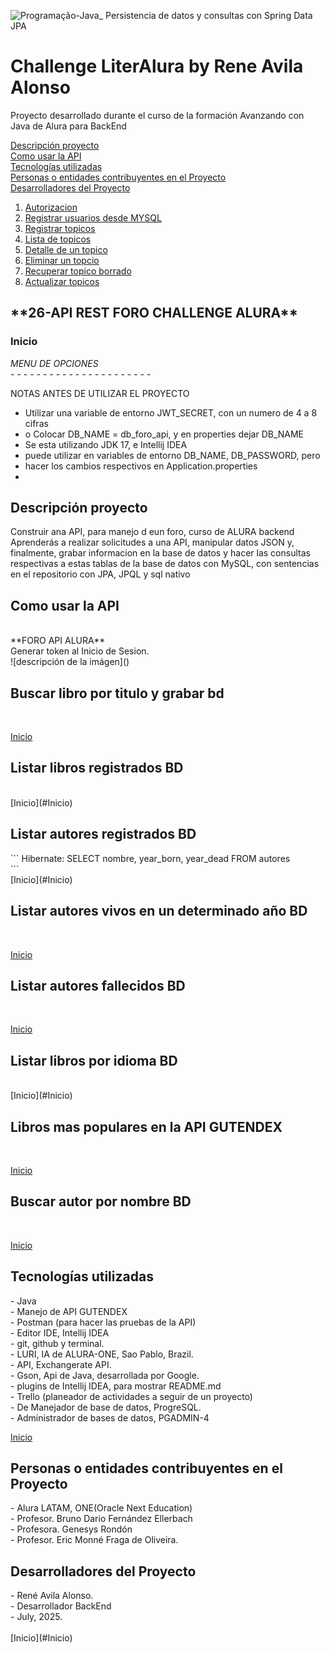 ![Programação-Java_ Persistencia de datos y consultas con Spring Data JPA](https://github.com/genesysR-dev/2066-java-persitencia-de-datos-y-consultas-con-Spring-JPA/assets/91544872/e0e3a9f8-afc7-4e7b-be83-469351ef2d70)

# Challenge LiterAlura by Rene Avila Alonso

Proyecto desarrollado durante el curso de la formación Avanzando con Java de Alura
para BackEnd

[Descripción proyecto](#descripción-proyecto) <br/>
[Como usar la API](#como-usar-la-api) <br/>
[Tecnologías utilizadas](#Tecnologías-utilizadas) <br/>
[Personas o entidades contribuyentes en el Proyecto](#Personas-o-entidades-contribuyentes-en-el-Proyecto) <br/>
[Desarrolladores del Proyecto](#Desarrolladores-del-Proyecto) <br/>

1. [Autorizacion](#autorizacion)
2. [Registrar usuarios desde MYSQL](#registrar-usuarios-desde-MYSQL)
3. [Registrar topicos](#registrar-topicos)
4. [Lista de topicos](#lista-de-topicos)
5. [Detalle de un topico](#detalle-de-un-topico)
5. [Eliminar un topcio](#eliminar-un-topico)
6. [Recuperar topico borrado](#recuperar-topico-borrado)
7. [Actualizar topicos](#actualizar-topicos)

<h2>**26-API REST FORO CHALLENGE ALURA**</h2>
<h3>Inicio</h3>
<em> MENU DE OPCIONES </em> <br/>
- - - - - - - - - - - - - - - - - - - - - - <br/>

NOTAS ANTES DE UTILIZAR EL PROYECTO </br>
* Utilizar una variable de entorno JWT_SECRET, con un numero de 4 a 8 cifras</br>
* o Colocar DB_NAME = db_foro_api, y en properties dejar DB_NAME </br>
* Se esta utilizando JDK 17, e Intellij IDEA </br>
* puede utilizar en variables de entorno DB_NAME, DB_PASSWORD, pero </br>
* hacer los cambios respectivos en Application.properties </br>
* </br>

<h2>Descripción proyecto</h2>
Construir ana API, para manejo d eun foro, curso de ALURA backend <br/>
Aprenderás a realizar solicitudes a una API, manipular datos JSON y,
finalmente, grabar informacion en la base de datos y hacer las consultas
respectivas a estas tablas de la base de datos con MySQL, 
con sentencias en el repositorio con JPA, JPQL y sql nativo<br/>

<h2>Como usar la API</h2> <br/> 
**FORO API ALURA**   <br/>
Generar token al Inicio de Sesion. <br/>
![descripción de la imágen]()


<h2>Buscar libro por titulo y grabar bd</h2>
</br>

[Inicio](#Inicio)

<h2>Listar libros registrados BD</h2> 
</br>
[Inicio](#Inicio)

<h2>Listar autores registrados BD</h2> 
```
Hibernate: SELECT nombre, year_born, year_dead FROM autores </br>
```
</br>
[Inicio](#Inicio)

<h2>Listar autores vivos en un determinado año BD</h2> 
</br>

[Inicio](#Inicio)

<h2>Listar autores fallecidos BD</h2>
</br>

[Inicio](#Inicio)

<h2>Listar libros por idioma BD</h2>
</br>
[Inicio](#Inicio)
<h2>Libros mas populares en la API GUTENDEX</h2>
</br>

[Inicio](#Inicio)

<h2>Buscar autor por nombre BD</h2>
</br>

[Inicio](#Inicio)

<h2>Tecnologías utilizadas</h2>
- Java <br/>
- Manejo de API GUTENDEX <br/>
- Postman  (para hacer las pruebas de la API) <br/>
- Editor IDE, Intellij IDEA <br/>
- git, github y terminal. <br/>
- LURI, IA de ALURA-ONE, Sao Pablo, Brazil. <br/>
- API, Exchangerate API. <br/>
- Gson, Api de Java, desarrollada por Google. <br/>
- plugins de Intellij IDEA, para mostrar README.md <br/>
- Trello (planeador de actividades a seguir de un proyecto) <br/>
- De Manejador de base de datos, ProgreSQL.  <br/>
- Administrador de bases de datos, PGADMIN-4 <br/>

[Inicio](#Inicio)

<h2>Personas o entidades contribuyentes en el Proyecto</h2>
- Alura LATAM, ONE(Oracle Next Education) <br/>
- Profesor. Bruno Dario Fernández Ellerbach <br/>
- Profesora. Genesys Rondón </br>
- Profesor. Eric Monné Fraga de Oliveira. <br/>

<h2>Desarrolladores del Proyecto</h2>
- René Avila Alonso. <br/>
- Desarrollador BackEnd <br/>
- July, 2025. </br>
  </br>
  [Inicio](#Inicio)